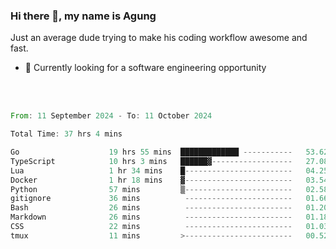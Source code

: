 ### Hi there 👋, my name is Agung
Just an average dude trying to make his coding workflow awesome and fast.

<!--
**agungfir98/agungfir98** is a ✨ _special_ ✨ repository because its `README.md` (this file) appears on your GitHub profile.
-->

- 🔭 Currently looking for a software engineering opportunity
<br/>
<br/>
<!--START_SECTION:waka-->

```rust
From: 11 September 2024 - To: 11 October 2024

Total Time: 37 hrs 4 mins

Go                    19 hrs 55 mins  █████████████ -----------   53.62 %
TypeScript            10 hrs 3 mins   ██████▓------------------   27.08 %
Lua                   1 hr 34 mins    █------------------------   04.25 %
Docker                1 hr 18 mins    ▓------------------------   03.54 %
Python                57 mins         ▒------------------------   02.58 %
gitignore             36 mins          ------------------------   01.66 %
Bash                  26 mins          ------------------------   01.20 %
Markdown              26 mins          ------------------------   01.18 %
CSS                   22 mins          ------------------------   01.03 %
tmux                  11 mins         >------------------------   00.52 %
```

<!--END_SECTION:waka-->
